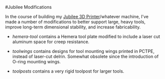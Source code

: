#Jubilee Modifications

In the course of building my [Jubilee 3D Printer](https://jubilee3d.com/)/whatever machine, I've made a number of
modifications to better support large, heavy tools, improve long-term dimensional stability, and increase fabricability.

* *hemera-tool* contains a Hemera tool plate modified to include a laser cut aluminum space for creep resistance.

* *toolwings* contains designs for tool mounting wings printed in PCTPE, instead of laser-cut delrin. Somewhat obsolete
  since the introduction of O-ring mounting wings.

* *toolposts* contains a very rigid toolpost for larger tools.